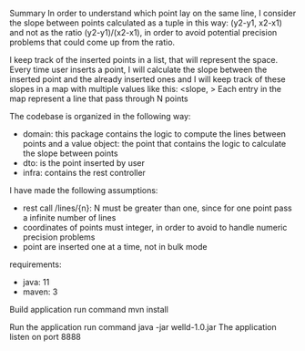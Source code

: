 Summary
In order to understand which point lay on the same line, I consider the slope between points
calculated as a tuple in this way: (y2-y1, x2-x1) and not as the ratio (y2-y1)/(x2-x1), in order to
avoid potential precision problems that could come up from the ratio.

I keep track of the inserted points in a list, that will represent the space. Every time user inserts a point,
I will calculate the slope between the inserted point and the already inserted ones and I will keep track of these
slopes in a map with multiple values like this: <slope, <list of points having the same slope>>
Each entry in the map represent a line that pass through N points

The codebase is organized in the following way:
- domain: this package contains the logic to compute the lines between points and a value object: the point that contains the logic to calculate the slope between points
- dto: is the point inserted by user
- infra: contains the rest controller

I have made the following assumptions:
- rest call /lines/{n}: N must be greater than one, since for one point pass a infinite number of lines
- coordinates of points must integer, in order to avoid to handle numeric precision problems
- point are inserted one at a time, not in bulk mode

requirements:
- java: 11
- maven: 3

Build application
run command mvn install

Run the application
run command java -jar welld-1.0.jar
The application listen on port 8888



